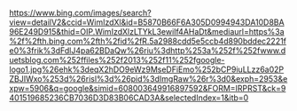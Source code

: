 https://www.bing.com/images/search?view=detailV2&ccid=WimIzdXl&id=B5870B66F6A305D0994943DA10D8BA96E249D915&thid=OIP.WimIzdXlzLTYkL3ewiIf4AHaDt&mediaurl=https%3a%2f%2fth.bing.com%2fth%2fid%2fR.5a2988cdd5e5ccb4d890bddec2221fe0%3frik%3dFdlJ4pa62BDaQw%26riu%3dhttp%253a%252f%252fwww.duetsblog.com%252ffiles%252f2013%252f11%252fgoogle-logo1.jpg%26ehk%3deqX2hDO9eWz9MseDFiEmo%252bCP9iuLLzz6a02PZBJIWxo%253d%26risl%3d%26pid%3dImgRaw%26r%3d0&exph=2953&expw=5906&q=google&simid=608003649916897592&FORM=IRPRST&ck=9401519685236CB7036D3D83B06CAD3A&selectedIndex=1&itb=0
